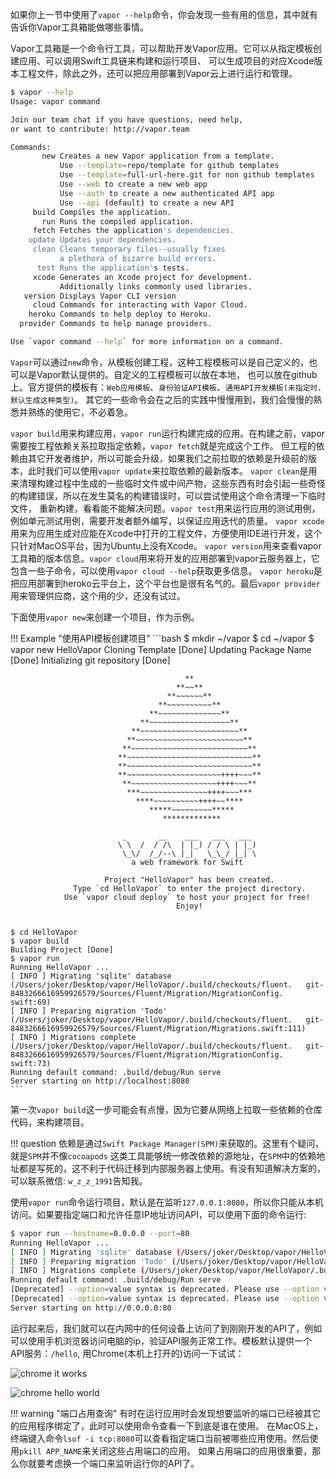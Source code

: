 如果你上一节中使用了`vapor --help`命令，你会发现一些有用的信息，其中就有告诉你Vapor工具箱能做哪些事情。

Vapor工具箱是一个命令行工具，可以帮助开发Vapor应用。它可以从指定模板创建应用、可以调用Swift工具链来构建和运行项目、
可以生成项目的对应Xcode版本工程文件，除此之外，还可以把应用部署到Vapor云上进行运行和管理。


```bash
$ vapor --help
Usage: vapor command

Join our team chat if you have questions, need help,
or want to contribute: http://vapor.team

Commands:
       new Creates a new Vapor application from a template.
           Use --template=repo/template for github templates
           Use --template=full-url-here.git for non github templates
           Use --web to create a new web app
           Use --auth to create a new authenticated API app
           Use --api (default) to create a new API
     build Compiles the application.
       run Runs the compiled application.
     fetch Fetches the application's dependencies.
    update Updates your dependencies.
     clean Cleans temporary files--usually fixes
           a plethora of bizarre build errors.
      test Runs the application's tests.
     xcode Generates an Xcode project for development.
           Additionally links commonly used libraries.
   version Displays Vapor CLI version
     cloud Commands for interacting with Vapor Cloud.
    heroku Commands to help deploy to Heroku.
  provider Commands to help manage providers.

Use `vapor command --help` for more information on a command.
```

`Vapor`可以通过`new`命令，从模板创建工程，这种工程模板可以是自己定义的，也可以是Vapor默认提供的。自定义的工程模板可以放在本地，
也可以放在github上。官方提供的模板有：`Web应用模板`、`身份验证API模板`、`通用API开发模板(未指定时，默认生成这种类型)`。
其它的一些命令会在之后的实践中慢慢用到，我们会慢慢的熟悉并熟练的使用它，不必着急。

`vapor build`用来构建应用，`vapor run`运行构建完成的应用。在构建之前，vapor需要按工程依赖关系拉取指定依赖，`vapor fetch`就是完成这个工作。
但工程的依赖由其它开发者维护，所以可能会升级，如果我们之前拉取的依赖是升级前的版本，此时我们可以使用`vapor update`来拉取依赖的最新版本。
`vapor clean`是用来清理构建过程中生成的一些临时文件或中间产物，这些东西有时会引起一些奇怪的构建错误，所以在发生莫名的构建错误时，可以尝试使用这个命令清理一下临时文件，
重新构建，看看能不能解决问题。`vapor test`用来运行应用的测试用例，例如单元测试用例，需要开发者额外编写，以保证应用迭代的质量。
`vapor xcode`用来为应用生成对应能在Xcode中打开的工程文件，方便使用IDE进行开发，这个只针对MacOS平台，因为Ubuntu上没有Xcode。
`vapor version`用来查看vapor工具箱的版本信息。`vapor cloud`用来将开发的应用部署到vapor云服务器上，它包含一些子命令，可以使用`vapor cloud --help`获取更多信息。
`vapor heroku`是把应用部署到heroko云平台上，这个平台也是很有名气的。最后`vapor provider`用来管理供应商，这个用的少，还没有试过。


下面使用`vapor new`来创建一个项目，作为示例。

!!! Example "使用API模板创建项目"
    ```bash
    $ mkdir ~/vapor
    $ cd ~/vapor
    $ vapor new HelloVapor
    Cloning Template [Done]
    Updating Package Name [Done]
    Initializing git repository [Done]     

                                           **
                                         **~~**
                                       **~~~~~~**
                                     **~~~~~~~~~~**
                                   **~~~~~~~~~~~~~~**
                                 **~~~~~~~~~~~~~~~~~~**
                               **~~~~~~~~~~~~~~~~~~~~~~**
                              **~~~~~~~~~~~~~~~~~~~~~~~~**
                             **~~~~~~~~~~~~~~~~~~~~~~~~~~**
                            **~~~~~~~~~~~~~~~~~~~~~~~~~~~~**
                            **~~~~~~~~~~~~~~~~~~~~~~~~~~~~**
                            **~~~~~~~~~~~~~~~~~~~~~++++~~~**
                             **~~~~~~~~~~~~~~~~~~~++++~~~**
                              ***~~~~~~~~~~~~~~~++++~~~***
                                ****~~~~~~~~~~++++~~****
                                   *****~~~~~~~~~*****
                                      *************
                             
                             _       __    ___   ___   ___
                            \ \  /  / /\  | |_) / / \ | |_)
                             \_\/  /_/--\ |_|   \_\_/ |_| \
                               a web framework for Swift     

                         Project "HelloVapor" has been created.
                  Type `cd HelloVapor` to enter the project directory.
                Use `vapor cloud deploy` to host your project for free!
                                         Enjoy!    
    

    $ cd HelloVapor
    $ vapor build
    Building Project [Done]
    $ vapor run
    Running HelloVapor ...
    [ INFO ] Migrating 'sqlite' database    (/Users/joker/Desktop/vapor/HelloVapor/.build/checkouts/fluent.   git-8483266616959926579/Sources/Fluent/Migration/MigrationConfig.  swift:69)
    [ INFO ] Preparing migration 'Todo'     (/Users/joker/Desktop/vapor/HelloVapor/.build/checkouts/fluent.   git-8483266616959926579/Sources/Fluent/Migration/Migrations.swift:111)
    [ INFO ] Migrations complete    (/Users/joker/Desktop/vapor/HelloVapor/.build/checkouts/fluent.   git-8483266616959926579/Sources/Fluent/Migration/MigrationConfig.  swift:73)
    Running default command: .build/debug/Run serve
    Server starting on http://localhost:8080
    ```

第一次`vapor build`这一步可能会有点慢，因为它要从网络上拉取一些依赖的仓库代码，来构建项目。

!!! question 
    依赖是通过`Swift Package Manager(SPM)`来获取的。这里有个疑问，就是`SPM`并不像`cocoapods`
    这类工具能够统一修改依赖的源地址，在`SPM`中的依赖地址都是写死的，这不利于代码迁移到内部服务器上使用。有没有知道解决方案的，可以联系微信: `w_z_z_1991`告知我。

使用`vapor run`命令运行项目，默认是在监听`127.0.0.1:8080`，所以你只能从本机访问。如果要指定端口和允许任意IP地址访问API，可以使用下面的命令运行:
```bash
$ vapor run --hostname=0.0.0.0 --port=80
Running HelloVapor ...
[ INFO ] Migrating 'sqlite' database (/Users/joker/Desktop/vapor/HelloVapor/.build/checkouts/fluent.git-8483266616959926579/Sources/Fluent/Migration/MigrationConfig.swift:69)
[ INFO ] Preparing migration 'Todo' (/Users/joker/Desktop/vapor/HelloVapor/.build/checkouts/fluent.git-8483266616959926579/Sources/Fluent/Migration/Migrations.swift:111)
[ INFO ] Migrations complete (/Users/joker/Desktop/vapor/HelloVapor/.build/checkouts/fluent.git-8483266616959926579/Sources/Fluent/Migration/MigrationConfig.swift:73)
Running default command: .build/debug/Run serve
[Deprecated] --option=value syntax is deprecated. Please use --option value (with no =) instead.
[Deprecated] --option=value syntax is deprecated. Please use --option value (with no =) instead.
Server starting on http://0.0.0.0:80
```

运行起来后，我们就可以在内网中的任何设备上访问了到刚刚开发的API了，例如可以使用手机浏览器访问电脑的ip，验证API服务正常工作。模板默认提供一个API服务：`/hello`, 用Chrome(本机上打开的)访问一下试试：

![chrome it works](/assets/it_works.png)

![chrome hello world](/assets/hello_world.png)


!!! warning "端口占用查询"
    有时在运行应用时会发现想要监听的端口已经被其它的应用程序绑定了，此时可以使用命令查看一下到底是谁在使用。
    在MacOS上，终端键入命令`lsof -i tcp:8080`可以查看指定端口当前被哪些应用使用。然后使用`pkill APP_NAME`来关闭这些占用端口的应用。
    如果占用端口的应用很重要，那么你就要考虑换一个端口来监听运行你的API了。